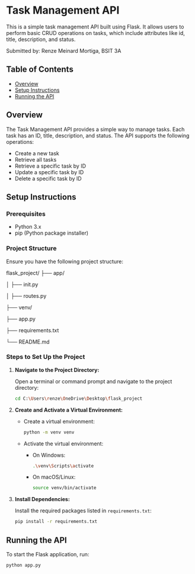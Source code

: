 # Task Management API

This is a simple task management API built using Flask. It allows users to perform basic CRUD operations on tasks, which include attributes like id, title, description, and status.

Submitted by: Renze Meinard Mortiga, BSIT 3A

## Table of Contents

- [Overview](#overview)
- [Setup Instructions](#setup-instructions)
- [Running the API](#running-the-api)

## Overview

The Task Management API provides a simple way to manage tasks. Each task has an ID, title, description, and status. The API supports the following operations:

- Create a new task
- Retrieve all tasks
- Retrieve a specific task by ID
- Update a specific task by ID
- Delete a specific task by ID

## Setup Instructions

### Prerequisites

- Python 3.x
- pip (Python package installer)

### Project Structure

Ensure you have the following project structure:

flask_project/
├── app/

│ ├── init.py

│ ├── routes.py

├── venv/

├── app.py

├── requirements.txt

└── README.md

### Steps to Set Up the Project

1. **Navigate to the Project Directory:**

    Open a terminal or command prompt and navigate to the project directory:

    ```sh
    cd C:\Users\renze\OneDrive\Desktop\flask_project
    ```

2. **Create and Activate a Virtual Environment:**

    - Create a virtual environment:

      ```sh
      python -m venv venv
      ```

    - Activate the virtual environment:
      - On Windows:
        ```sh
        .\venv\Scripts\activate
        ```
      - On macOS/Linux:
        ```sh
        source venv/bin/activate
        ```

3. **Install Dependencies:**

    Install the required packages listed in `requirements.txt`:

    ```sh
    pip install -r requirements.txt
    ```

## Running the API

To start the Flask application, run:

```sh
python app.py
